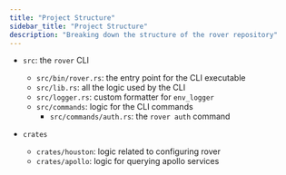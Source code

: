 ```yaml
---
title: "Project Structure"
sidebar_title: "Project Structure"
description: "Breaking down the structure of the rover repository"
---
```


- `src`: the `rover` CLI
    - `src/bin/rover.rs`: the entry point for the CLI executable
    - `src/lib.rs`: all the logic used by the CLI
    - `src/logger.rs`: custom formatter for `env_logger`
    - `src/commands`: logic for the CLI commands
        - `src/commands/auth.rs`: the `rover auth` command  

- `crates`
    - `crates/houston`: logic related to configuring rover
    - `crates/apollo`: logic for querying apollo services
